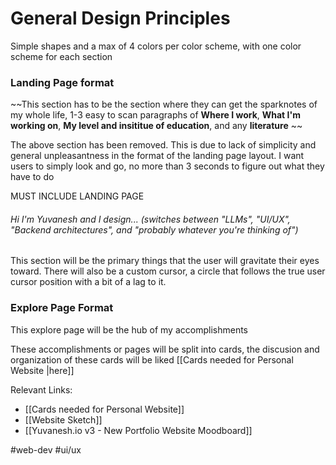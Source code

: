 
# General Design Principles

Simple shapes and a max of 4 colors per color scheme, with one color scheme for each section
### Landing Page format

~~This section has to be the section where they can get the sparknotes of my whole life, 1-3 easy to scan paragraphs of **Where I work**, **What I'm working on**, **My level and insititue of education**, and any **literature** ~~

The above section has been removed. This is due to lack of simplicity and general unpleasantness in the format of the landing page layout. I want users to simply look and go, no more than 3 seconds to figure out what they have to do

MUST INCLUDE LANDING PAGE

###### Hi I'm Yuvanesh and I design... (switches between "LLMs", "UI/UX", "Backend architectures", and "probably whatever you're thinking of")

This section will be the primary things that the user will gravitate their eyes toward. There will also be a custom cursor, a circle that follows the true user cursor position with a bit of a lag to it. 

### Explore Page Format

This explore page will be the hub of my accomplishments

These accomplishments or pages will be split into cards, the discusion and organization of these cards will be liked [[Cards needed for Personal Website |here]]



Relevant Links:
- [[Cards needed for Personal Website]]
- [[Website Sketch]]
- [[Yuvanesh.io v3 - New Portfolio Website Moodboard]]

#web-dev #ui/ux
